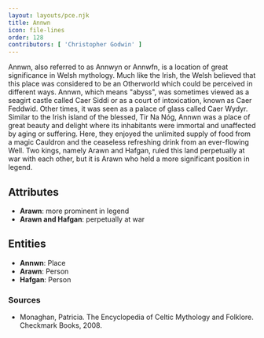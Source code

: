```yaml
---
layout: layouts/pce.njk
title: Annwn
icon: file-lines
order: 128
contributors: [ 'Christopher Godwin' ]
---
```

Annwn, also referred to as Annwyn or Annwfn, is a location of great significance in Welsh mythology. Much like the Irish, the Welsh believed that this place was considered to be an Otherworld which could be perceived in different ways. Annwn, which means "abyss", was sometimes viewed as a seagirt castle called Caer Siddi or as a court of intoxication, known as Caer Feddwid. Other times, it was seen as a palace of glass called Caer Wydyr. Similar to the Irish island of the blessed, Tir Na Nóg, Annwn was a place of great beauty and delight where its inhabitants were immortal and unaffected by aging or suffering. Here, they enjoyed the unlimited supply of food from a magic Cauldron and the ceaseless refreshing drink from an ever-flowing Well. Two kings, namely Arawn and Hafgan, ruled this land perpetually at war with each other, but it is Arawn who held a more significant position in legend.

## Attributes

- **Arawn**: more prominent in legend
- **Arawn and Hafgan**: perpetually at war

## Entities

- **Annwn**: Place
- **Arawn**: Person
- **Hafgan**: Person

### Sources

- Monaghan, Patricia. The Encyclopedia of Celtic Mythology and Folklore. Checkmark Books, 2008.

